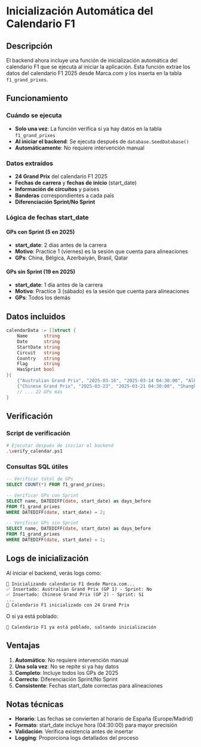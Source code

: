 # Inicialización Automática del Calendario F1

## Descripción

El backend ahora incluye una función de inicialización automática del calendario F1 que se ejecuta al iniciar la aplicación. Esta función extrae los datos del calendario F1 2025 desde Marca.com y los inserta en la tabla `f1_grand_prixes`.

## Funcionamiento

### Cuándo se ejecuta
- **Solo una vez**: La función verifica si ya hay datos en la tabla `f1_grand_prixes`
- **Al iniciar el backend**: Se ejecuta después de `database.SeedDatabase()`
- **Automáticamente**: No requiere intervención manual

### Datos extraídos
- **24 Grand Prix** del calendario F1 2025
- **Fechas de carrera** y **fechas de inicio** (start_date)
- **Información de circuitos** y países
- **Banderas** correspondientes a cada país
- **Diferenciación Sprint/No Sprint**

### Lógica de fechas start_date

#### GPs con Sprint (5 en 2025)
- **start_date**: 2 días antes de la carrera
- **Motivo**: Practice 1 (viernes) es la sesión que cuenta para alineaciones
- **GPs**: China, Bélgica, Azerbaiyán, Brasil, Qatar

#### GPs sin Sprint (19 en 2025)
- **start_date**: 1 día antes de la carrera
- **Motivo**: Practice 3 (sábado) es la sesión que cuenta para alineaciones
- **GPs**: Todos los demás

## Datos incluidos

```go
calendarData := []struct {
    Name      string
    Date      string
    StartDate string
    Circuit   string
    Country   string
    Flag      string
    HasSprint bool
}{
    {"Australian Grand Prix", "2025-03-16", "2025-03-14 04:30:00", "Albert Park", "Australia", "Australia_flag.png", false},
    {"Chinese Grand Prix", "2025-03-23", "2025-03-21 04:30:00", "Shanghai", "China", "China_flag.png", true},
    // ... 22 GPs más
}
```

## Verificación

### Script de verificación
```bash
# Ejecutar después de iniciar el backend
.\verify_calendar.ps1
```

### Consultas SQL útiles
```sql
-- Verificar total de GPs
SELECT COUNT(*) FROM f1_grand_prixes;

-- Verificar GPs con Sprint
SELECT name, DATEDIFF(date, start_date) as days_before 
FROM f1_grand_prixes 
WHERE DATEDIFF(date, start_date) = 2;

-- Verificar GPs sin Sprint
SELECT name, DATEDIFF(date, start_date) as days_before 
FROM f1_grand_prixes 
WHERE DATEDIFF(date, start_date) = 1;
```

## Logs de inicialización

Al iniciar el backend, verás logs como:
```
🏁 Inicializando calendario F1 desde Marca.com...
✅ Insertado: Australian Grand Prix (GP 1) - Sprint: No
✅ Insertado: Chinese Grand Prix (GP 2) - Sprint: Sí
...
🎉 Calendario F1 inicializado con 24 Grand Prix
```

O si ya está poblado:
```
📅 Calendario F1 ya está poblado, saltando inicialización
```

## Ventajas

1. **Automático**: No requiere intervención manual
2. **Una sola vez**: No se repite si ya hay datos
3. **Completo**: Incluye todos los GPs de 2025
4. **Correcto**: Diferenciación Sprint/No Sprint
5. **Consistente**: Fechas start_date correctas para alineaciones

## Notas técnicas

- **Horario**: Las fechas se convierten al horario de España (Europe/Madrid)
- **Formato**: start_date incluye hora (04:30:00) para mayor precisión
- **Validación**: Verifica existencia antes de insertar
- **Logging**: Proporciona logs detallados del proceso 